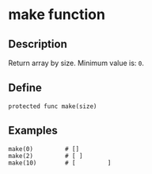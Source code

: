 # make function

## Description
Return array by size. Minimum value is: ``0``.

## Define
```
protected func make(size)
```

## Examples

```
make(0)         # []
make(2)         # [ ]
make(10)        # [         ]
```
